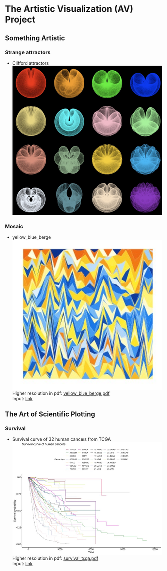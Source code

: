 
# The Artistic Visualization (AV) Project

## Something Artistic

###  Strange attractors

* Clifford attractors  
  <img src="output/CliffordAttractors_a.png" width="500" height="">  

### Mosaic

* yellow_blue_berge  
  <img src="output/yellow_blue_berge.jpeg" width="500" height="">  
  Higher resolution in pdf: <a href="output/yellow_blue_berge.pdf">yellow_blue_berge.pdf</a>  
  Input: <a href="input/yellow_blue_berge.txt">link</a>

## The Art of Scientific Plotting

### Survival

* Survival curve of 32 human cancers from TCGA  
  <img src="output/survival_tcga.jpg" width="500" height="">  
  Higher resolution in pdf: <a href="output/survival_tcga.pdf">survival_tcga.pdf</a>  
  Input: <a href="input/clinical_PANCAN_patient_with_followup.tsv">link</a>
